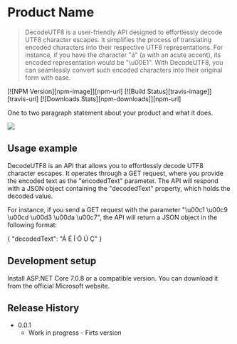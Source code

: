 # Product Name
> DecodeUTF8 is a user-friendly API designed to effortlessly decode UTF8 character escapes. It simplifies the process of translating encoded characters into their respective UTF8 representations.
> For instance, if you have the character "á" (a with an acute accent), its encoded representation would be "\u00E1". With DecodeUTF8, you can seamlessly convert such encoded characters into their
> original form with ease.

[![NPM Version][npm-image]][npm-url]
[![Build Status][travis-image]][travis-url]
[![Downloads Stats][npm-downloads]][npm-url]

One to two paragraph statement about your product and what it does.

![](header.png)



## Usage example

DecodeUTF8 is an API that allows you to effortlessly decode UTF8 character escapes. It operates through a GET request, where you provide the encoded text as the "encodedText" parameter. The API will respond with a JSON object containing the "decodedText" property, which holds the decoded value.

For instance, if you send a GET request with the parameter "\u00c1 \u00c9 \u00cd \u00d3 \u00da \u00c7", the API will return a JSON object in the following format:

{
"decodedText": "Á É Í Ó Ú Ç"
}

## Development setup


Install ASP.NET Core 7.0.8 or a compatible version. You can download it from the official Microsoft website.

## Release History


* 0.0.1
    * Work in progress - Firts version





<!-- Markdown link & img dfn's -->
[DotNet Core -image]: [https://img.shields.io/npm/v/datadog-metrics.svg?style=flat-square](https://img.shields.io/badge/.NET-5C2D91?style=for-the-badge&logo=.net&logoColor=white)

